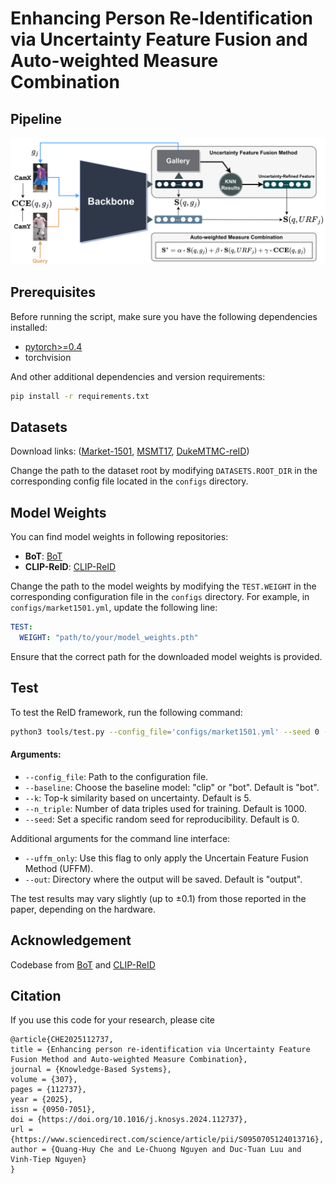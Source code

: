 # Enhancing Person Re-Identification via Uncertainty Feature Fusion and Auto-weighted Measure Combination
## Pipeline
![](images/reidpipe_.png)
## Prerequisites

Before running the script, make sure you have the following dependencies installed:

- [pytorch>=0.4](https://pytorch.org/)
- torchvision

And other additional dependencies and version requirements:

```bash
pip install -r requirements.txt
```

## Datasets
Download links: ([Market-1501](https://drive.google.com/file/d/0B8-rUzbwVRk0c054eEozWG9COHM/view), [MSMT17](https://arxiv.org/abs/1711.08565), [DukeMTMC-reID](https://arxiv.org/abs/1609.01775))

Change the path to the dataset root by modifying `DATASETS.ROOT_DIR` in the corresponding config file located in the `configs` directory.
## Model Weights
You can find model weights in following repositories:
- **BoT**: [BoT](https://github.com/michuanhaohao/reid-strong-baseline)
- **CLIP-ReID**: [CLIP-ReID](https://github.com/Syliz517/CLIP-ReID/tree/master)

Change the path to the model weights by modifying the `TEST.WEIGHT` in the corresponding configuration file in the `configs` directory. For example, in `configs/market1501.yml`, update the following line:

```yaml
TEST:
  WEIGHT: "path/to/your/model_weights.pth"
```

Ensure that the correct path for the downloaded model weights is provided.

## Test

To test the ReID framework, run the following command:

```bash
python3 tools/test.py --config_file='configs/market1501.yml' --seed 0 --k 4 --n_triple 1000 --baseline bot
```

#### Arguments:
- `--config_file`: Path to the configuration file.
- `--baseline`: Choose the baseline model: "clip" or "bot". Default is "bot".
- `--k`: Top-k similarity based on uncertainty. Default is 5.
- `--n_triple`: Number of data triples used for training. Default is 1000.
- `--seed`: Set a specific random seed for reproducibility. Default is 0.

Additional arguments for the command line interface:
- `--uffm_only`: Use this flag to only apply the Uncertain Feature Fusion Method (UFFM).
- `--out`: Directory where the output will be saved. Default is "output".

The test results may vary slightly (up to ±0.1) from those reported in the paper, depending on the hardware.
## Acknowledgement
Codebase from [BoT](https://github.com/michuanhaohao/reid-strong-baseline) and [CLIP-ReID](https://github.com/Syliz517/CLIP-ReID/tree/master)
## Citation

If you use this code for your research, please cite

```ref
@article{CHE2025112737,
title = {Enhancing person re-identification via Uncertainty Feature Fusion Method and Auto-weighted Measure Combination},
journal = {Knowledge-Based Systems},
volume = {307},
pages = {112737},
year = {2025},
issn = {0950-7051},
doi = {https://doi.org/10.1016/j.knosys.2024.112737},
url = {https://www.sciencedirect.com/science/article/pii/S0950705124013716},
author = {Quang-Huy Che and Le-Chuong Nguyen and Duc-Tuan Luu and Vinh-Tiep Nguyen}
}

```
  







